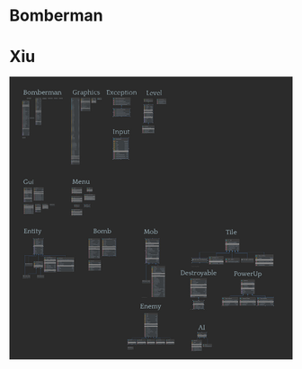 # Bomberman


# Xỉu
![demo image](https://github.com/bach20052001/Bomberman/blob/master/Diagram/TotalDiagram/Bomberman_Diagram_rm.jpg)
